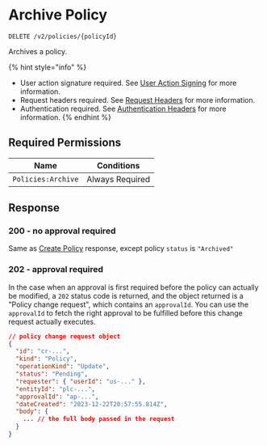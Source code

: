 # Archive Policy

`DELETE /v2/policies/{policyId}`

Archives a policy.

{% hint style="info" %}
* User action signature required. See [User Action Signing](../../authentication/user-action-signing/) for more information.
* Request headers required. See [Request Headers](../../../getting-started/request-headers.md) for more information.
* Authentication required. See [Authentication Headers](../../../getting-started/request-headers.md#authentication-headers) for more information.
{% endhint %}

## Required Permissions

| Name               | Conditions      |
| ------------------ | --------------- |
| `Policies:Archive` | Always Required |

## Response <a href="#response" id="response"></a>

### 200 - no approval required <a href="#response-example" id="response-example"></a>

Same as [Create Policy](create-policy.md) response, except policy `status` is `"Archived"`

### 202 - approval required <a href="#response-example" id="response-example"></a>

In the case when an approval is first required before the policy can actually be modified, a `202` status code is returned, and the object returned is a "Policy change request", which contains an `approvalId`. You can use the `approvalId` to fetch the right approval to be fulfilled before this change request actually executes.

```json
// policy change request object
{
  "id": "cr-...",
  "kind": "Policy",
  "operationKind": "Update",
  "status": "Pending",
  "requester": { "userId": "us-..." },
  "entityId": "plc-...",
  "approvalId": "ap-...",
  "dateCreated": "2023-12-22T20:57:55.814Z",
  "body": {
    ... // the full body passed in the request
  }
}
```
